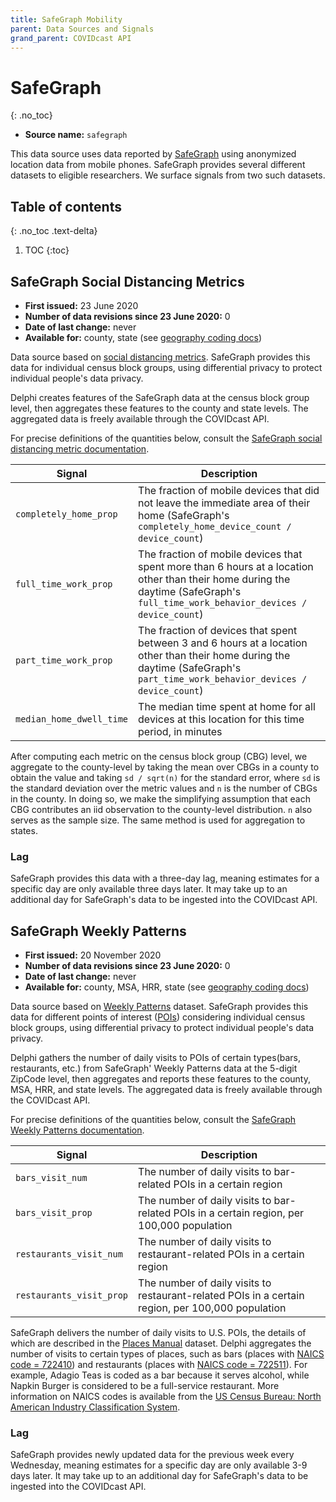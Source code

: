```yaml
---
title: SafeGraph Mobility
parent: Data Sources and Signals
grand_parent: COVIDcast API
---
```


# SafeGraph
{: .no_toc}
* **Source name:** `safegraph`

This data source uses data reported by [SafeGraph](https://www.safegraph.com/)
using anonymized location data from mobile phones. SafeGraph provides several different datasets to eligible researchers. We surface signals from two such datasets.

## Table of contents
{: .no_toc .text-delta}

1. TOC
{:toc}

## SafeGraph Social Distancing Metrics

* **First issued:** 23 June 2020
* **Number of data revisions since 23 June 2020:** 0
* **Date of last change:** never
* **Available for:** county, state (see [geography coding docs](../covidcast_geography.md))

Data source based on [social
distancing metrics](https://docs.safegraph.com/docs/social-distancing-metrics). 
SafeGraph provides this data for
individual census block groups, using differential privacy to protect individual people's data privacy.

Delphi creates features of the SafeGraph data at the census block group level,
then aggregates these features to the county and state levels. The aggregated
data is freely available through the COVIDcast API.

For precise definitions of the quantities below, consult the [SafeGraph social
distancing metric
documentation](https://docs.safegraph.com/docs/social-distancing-metrics).

| Signal | Description |
| --- | --- |
| `completely_home_prop` | The fraction of mobile devices that did not leave the immediate area of their home (SafeGraph's `completely_home_device_count / device_count`) |
| `full_time_work_prop` | The fraction of mobile devices that spent more than 6 hours at a location other than their home during the daytime (SafeGraph's `full_time_work_behavior_devices / device_count`) |
| `part_time_work_prop` | The fraction of devices that spent between 3 and 6 hours at a location other than their home during the daytime (SafeGraph's `part_time_work_behavior_devices / device_count`) |
| `median_home_dwell_time` | The median time spent at home for all devices at this location for this time period, in minutes |

After computing each metric on the census block group (CBG) level, we aggregate
to the county-level by taking the mean over CBGs in a county to obtain the value
and taking `sd / sqrt(n)` for the standard error, where `sd` is the standard
deviation over the metric values and `n` is the number of CBGs in the county. In
doing so, we make the simplifying assumption that each CBG contributes an iid
observation to the county-level distribution. `n` also serves as the sample
size. The same method is used for aggregation to states.

### Lag

SafeGraph provides this data with a three-day lag, meaning estimates for a
specific day are only available three days later. It may take up to an
additional day for SafeGraph's data to be ingested into the COVIDcast API.


## SafeGraph Weekly Patterns

* **First issued:** 20 November 2020
* **Number of data revisions since 23 June 2020:** 0
* **Date of last change:** never
* **Available for:** county, MSA, HRR, state (see [geography coding docs](../covidcast_geography.md))

Data source based on
[Weekly Patterns](https://docs.safegraph.com/docs/weekly-patterns) dataset. SafeGraph provides this data for
different points of interest ([POIs](https://docs.safegraph.com/v4.0/docs#section-core-places)) considering individual census block groups, using differential privacy to protect individual people's data privacy.

Delphi gathers the number of daily visits to POIs of certain types(bars, restaurants, etc.) 
from SafeGraph' Weekly Patterns data at the 5-digit ZipCode level, then aggregates and reports these features to the county, MSA, HRR, and state levels. The aggregated data is freely available through the COVIDcast API.

For precise definitions of the quantities below, consult the [SafeGraph Weekly 
Patterns documentation](https://docs.safegraph.com/docs/weekly-patterns).

| Signal | Description |
| --- | --- |
| `bars_visit_num` | The number of daily visits to bar-related POIs in a certain region |
| `bars_visit_prop` | The number of daily visits to bar-related POIs in a certain region, per 100,000 population |
| `restaurants_visit_num` | The number of daily visits to restaurant-related POIs in a certain region |
| `restaurants_visit_prop` | The number of daily visits to restaurant-related POIs in a certain region, per 100,000 population |

SafeGraph delivers the number of daily visits to U.S. POIs, the details of which are described in 
the [Places Manual](https://readme.safegraph.com/docs/places-manual#section-placekey) dataset. 
Delphi aggregates the number of visits to certain types of places, such as 
bars (places with [NAICS code = 722410](https://www.census.gov/cgi-bin/sssd/naics/naicsrch?input=722410&search=2017+NAICS+Search&search=2017)) and restaurants (places with [NAICS code = 722511](https://www.census.gov/cgi-bin/sssd/naics/naicsrch)). For example, Adagio Teas is coded as a bar because it serves alcohol, while Napkin Burger is considered to be a full-service restaurant.
More information on NAICS codes is available from the [US Census Bureau: North American Industry Classification System](https://www.census.gov/eos/www/naics/index.html).

### Lag

SafeGraph provides newly updated data for the previous week every Wednesday, 
meaning estimates for a specific day are only available 3-9 days later. It may take up to an
additional day for SafeGraph's data to be ingested into the COVIDcast API.
